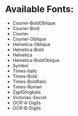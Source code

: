 # Available Fonts:

- Courier-BoldOblique
- Courier-Bold
- Courier
- Courier-Oblique
- Helvetica-Oblique
- Helvetica-Bold
- Helvetica
- Helvetica-BoldOblique
- Symbol
- Times-Italic
- Times-Bold
- Times-BoldItalic
- Times-Roman
- ZapfDingbats
- Victorias-Secret
- OCR-A-Digits
- OCR-B-Digits